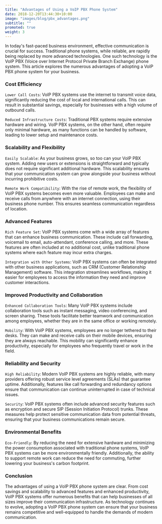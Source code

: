 ```yaml
---
title: "Advantages of Using a VoIP PBX Phone System"
date: 2018-12-20T13:44:30+10:00
image: "images/blog/pbx_advantages.png"
subtitle: ""
promoted: true
weight: 3
---
```


In today's fast-paced business environment, effective communication is crucial for success. Traditional phone systems, while reliable, are rapidly being replaced by more advanced technologies. One such technology is the VoIP PBX (Voice over Internet Protocol Private Branch Exchange) phone system. This article explores the numerous advantages of adopting a VoIP PBX phone system for your business.

### Cost Efficiency

`Lower Call Costs`: VoIP PBX systems use the internet to transmit voice data, significantly reducing the cost of local and international calls. This can result in substantial savings, especially for businesses with a high volume of outbound calls.

`Reduced Infrastructure Costs`: Traditional PBX systems require extensive hardware and wiring. VoIP PBX systems, on the other hand, often require only minimal hardware, as many functions can be handled by software, leading to lower setup and maintenance costs.

### Scalability and Flexibility

`Easily Scalable`: As your business grows, so too can your VoIP PBX system. Adding new users or extensions is straightforward and typically does not require significant additional hardware. This scalability ensures that your communication system can grow alongside your business without incurring prohibitive costs.

`Remote Work Compatibility`: With the rise of remote work, the flexibility of VoIP PBX systems becomes even more valuable. Employees can make and receive calls from anywhere with an internet connection, using their business phone number. This ensures seamless communication regardless of location.

### Advanced Features

`Rich Feature Set`: VoIP PBX systems come with a wide array of features that can enhance business communication. These include call forwarding, voicemail to email, auto-attendant, conference calling, and more. These features are often included at no additional cost, unlike traditional phone systems where each feature may incur extra charges.

`Integration with Other Systems`: VoIP PBX systems can often be integrated with other business applications, such as CRM (Customer Relationship Management) software. This integration streamlines workflows, making it easier for employees to access the information they need and improve customer interactions.

### Improved Productivity and Collaboration

`Enhanced Collaboration Tools`: Many VoIP PBX systems include collaboration tools such as instant messaging, video conferencing, and screen sharing. These tools facilitate better teamwork and communication among employees, whether they are in the same office or working remotely.

`Mobility`: With VoIP PBX systems, employees are no longer tethered to their desks. They can make and receive calls on their mobile devices, ensuring they are always reachable. This mobility can significantly enhance productivity, especially for employees who frequently travel or work in the field.

### Reliability and Security

`High Reliability`: Modern VoIP PBX systems are highly reliable, with many providers offering robust service level agreements (SLAs) that guarantee uptime. Additionally, features like call forwarding and redundancy options ensure that communication can continue uninterrupted in case of technical issues.

`Security`: VoIP PBX systems often include advanced security features such as encryption and secure SIP (Session Initiation Protocol) trunks. These measures help protect sensitive communication data from potential threats, ensuring that your business communications remain secure.

### Environmental Benefits

`Eco-Friendly`: By reducing the need for extensive hardware and minimizing the power consumption associated with traditional phone systems, VoIP PBX systems can be more environmentally friendly. Additionally, the ability to support remote work can reduce the need for commuting, further lowering your business's carbon footprint.

### Conclusion

The advantages of using a VoIP PBX phone system are clear. From cost savings and scalability to advanced features and enhanced productivity, VoIP PBX systems offer numerous benefits that can help businesses of all sizes improve their communication infrastructure. As technology continues to evolve, adopting a VoIP PBX phone system can ensure that your business remains competitive and well-equipped to handle the demands of modern communication.
